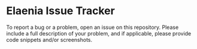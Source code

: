 # Elaenia Issue Tracker
To report a bug or a problem, open an issue on this repository. Please include a full description of your problem, and if applicable, please provide code snippets and/or screenshots.
